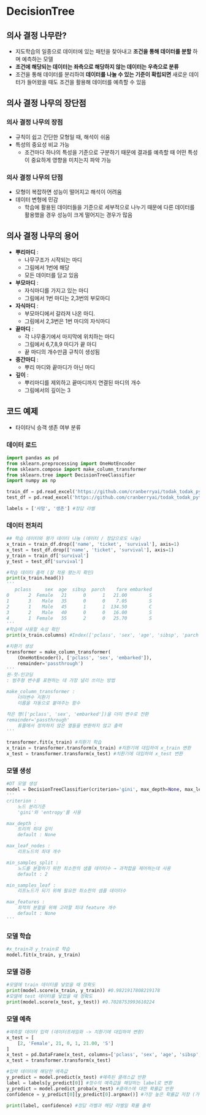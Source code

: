# DecisionTree

## 의사 결정 나무란?

- 지도학습의 일종으로 데이터에 있는 패턴을 찾아내고 **조건을 통해 데이터를 분할**
하며 예측하는 모델
- **조건에 해당되는 데이터는 좌측으로 해당하지 않는 데이터는 우측으로 분류**
- 조건을 통해 데이터를 분리하여 **데이터를 나눌 수 있는 기준이 확립되면** 새로운 데이터가 들어왔을 때도 조건을 활용해 데이터를 예측할 수 있음

## 의사 결정 나무의 장단점

### 의사 결정 나무의 장점

- 규칙이 쉽고 간단한 모형일 때, 해석이 쉬움
- 특성의 중요성 비교 가능
    - 조건마다 하나의 특성을 기준으로 구분하기 때문에 결과를 예측할 때 어떤 특성이 중요하게 영향을 미치는지 파악 가능

### 의사 결정 나무의 단점

- 모형이 복잡하면 성능이 떨어지고 해석이 어려움
- 데이터 변형에 민감
    - 학습에 활용된 데이터들을 기준으로 세부적으로 나누기 때문에 다른 데이터를 활용했을 경우 성능이 크게 떨어지는 경우가 많음

        

## 의사 결정 나무의 용어

- **뿌리마디** :
    - 나무구조가 시작되는 마디
    - 그림에서 1번에 해당
    - 모든 데이터를 담고 있음
- **부모마디** :
    - 자식마디를 가지고 있는 마디
    - 그림에서 1번 마디는 2,3번의 부모마디
- **자식마디** :
    - 부모마디에서 갈라져 나온 마디.
    - 그림에서 2,3번은 1번 마디의 자식마디
- **끝마디** :
    - 각 나무줄기에서 마지막에 위치하는 마디
    - 그림에서 6,7,8,9 마디가 끝 마디
    - 끝 마디의 개수만큼 규칙이 생성됨
- **중간마디** :
    - 뿌리 마디와 끝마디가 아닌 마디
- **깊이** :
    - 뿌리마디를 제외하고 끝마디까지 연결된 마디의 개수
    - 그림에서의 깊이는 3
    

## 코드 예제

- 타이타닉 승객 생존 여부 분류

### 데이터 로드

```python
import pandas as pd
from sklearn.preprocessing import OneHotEncoder
from sklearn.compose import make_column_transformer
from sklearn.tree import DecisionTreeClassifier
import numpy as np

train_df = pd.read_excel('https://github.com/cranberryai/todak_todak_python/blob/master/machine_learning/binary_classification/%E1%84%90%E1%85%A1%E1%84%8B%E1%85%B5%E1%84%90%E1%85%A1%E1%84%82%E1%85%B5%E1%86%A8_b0fdSDZ.xlsx?raw=true', sheet_name='train')
test_df = pd.read_excel('https://github.com/cranberryai/todak_todak_python/blob/master/machine_learning/binary_classification/%E1%84%90%E1%85%A1%E1%84%8B%E1%85%B5%E1%84%90%E1%85%A1%E1%84%82%E1%85%B5%E1%86%A8_b0fdSDZ.xlsx?raw=true', sheet_name='test')

labels = ['사망', '생존'] #정답 라벨
```

### 데이터 전처리

```python
## 학습 데이터와 평가 데이터 나눔 (데이터 / 정답으로도 나눔)
x_train = train_df.drop(['name', 'ticket', 'survival'], axis=1)
x_test = test_df.drop(['name', 'ticket', 'survival'], axis=1)
y_train = train_df['survival']
y_test = test_df['survival']

#학습 데이터 출력 (잘 적용 됐는지 확인)
print(x_train.head()) 
'''
   pclass     sex  age  sibsp  parch    fare embarked
0       2  Female   21      0      1   21.00        S
1       3    Male   35      0      0    7.05        S
2       1    Male   45      1      1  134.50        C
3       2    Male   40      0      0   16.00        S
4       1  Female   55      2      0   25.70        S
'''
#학습에 사용할 속성 확인
print(x_train.columns) #Index(['pclass', 'sex', 'age', 'sibsp', 'parch', 'fare', 'embarked'], dtype='object')

#치환기 생성
transformer = make_column_transformer(
    (OneHotEncoder(), ['pclass', 'sex', 'embarked']),
    remainder='passthrough')
'''
원-핫-인코딩
: 범주형 변수를 표현하는 데 가장 널리 쓰이는 방법

make_column_transformer : 
    더미변수 치환기
    이름을 자동으로 붙여주는 함수

적은 행(['pclass', 'sex', 'embarked'])을 더미 변수로 전환
remainder='passthrough'
    튜플에서 정의하지 않은 열들을 변환하지 않고 출력
'''

transformer.fit(x_train) #치환기 학습
x_train = transformer.transform(x_train) #치환기에 대입하여 x_train 변환
x_test = transformer.transform(x_test) #치환기에 대입하여 x_test 변환
```

### 모델 생성

```python
#DT 모델 생성
model = DecisionTreeClassifier(criterion='gini', max_depth=None, max_leaf_nodes=None, min_samples_split=2, min_samples_leaf=1, max_features=None)
'''
criterion :
	노드 분리기준
	'gini'와 'entropy'를 사용

max_depth :
	트리의 최대 깊이
	default : None

max_leaf_nodes :
	리프노드의 최대 개수

min_samples_split :
	노드를 분할하기 위한 최소한의 샘플 데이터수 → 과적합을 제어하는데 사용
	default : 2

min_samples_leaf :
	리프노드가 되기 위해 필요한 최소한의 샘플 데이터수

max_features :
	최적의 분할을 위해 고려할 최대 feature 개수
	default : None
'''
```

### 모델 학습

```python
#x_train과 y_train로 학습
model.fit(x_train, y_train)
```

### 모델 검증

```python
#모델에 train 데이터를 넣었을 때 정확도
print(model.score(x_train, y_train)) #0.9821917808219178
#모델에 test 데이터를 넣었을 때 정확도
print(model.score(x_test, y_test)) #0.7028753993610224
```

### 모델 예측

```python
#예측할 데이터 입력 (데이터프레임화 -> 치환기에 대입하여 변환)
x_test = [
    [2, 'Female', 21, 0, 1, 21.00, 'S']
]
x_test = pd.DataFrame(x_test, columns=['pclass', 'sex', 'age', 'sibsp', 'parch', 'fare', 'embarked'])
x_test = transformer.transform(x_test)

#입력 데이터에 해당한 예측값
y_predict = model.predict(x_test) #예측된 클래스값 반환
label = labels[y_predict[0]] #정수의 예측값을 해당하는 label로 변환
y_predict = model.predict_proba(x_test) #클래스에 대한 확률값 반환
confidence = y_predict[0][y_predict[0].argmax()] #가장 높은 확률값 저장 (가장 높은 확률값으로 클래스를 유추했을 것이므로)

print(label, confidence) #정답 라벨과 해당 라벨일 확률 출력
```